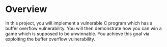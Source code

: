 # Overview

In this project, you will implement a vulnerable C program which has a buffer overflow vulnerability. You will then demonstrate how you can win a game which is supposed to be unwinnable. You achieve this goal via exploiting the buffer overflow vulnerability.
